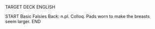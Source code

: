 TARGET DECK
ENGLISH

START
Basic
Falsies
Back: n.pl. Colloq. Pads worn to make the breasts seem larger.
END
